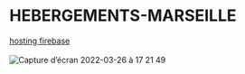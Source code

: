 # HEBERGEMENTS-MARSEILLE  
[hosting firebase](https://hebergement-marseille.web.app/)  
<br/>
![Capture d’écran 2022-03-26 à 17 21 49](https://user-images.githubusercontent.com/79283100/160243741-035389f0-92de-4ee0-bd7e-c88bcfa44981.png)
